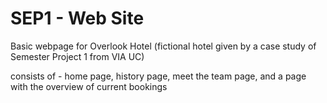 # SEP1 - Web Site

Basic webpage for Overlook Hotel (fictional hotel given by a case study of Semester Project 1 from VIA UC)

consists of - home page, history page, meet the team page, and a page with the overview of current bookings 
